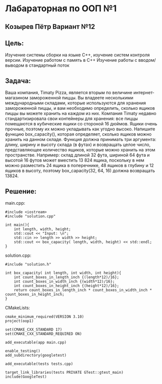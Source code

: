 # **Лабараторная по ООП №1**
## **Козырев Пётр Вариант №12**

## Цель:
Изучение системы сборки на языке C++, изучение систем контроля версии.
Изучение работом с память в C++
Изучение работы с вводом/выводом в стандартный поток

## Задача:
Ваша компания, Timaty Pizza, является вторым по величине интернет-магазином замороженной
пиццы. Вы владеете несколькими международными складами, которые используются для
хранения замороженной пиццы, и вам необходимо определить, сколько ящиков пиццы вы можете
хранить на каждом из них.
Компания Timaty недавно стандартизировала свои контейнеры для хранения: все пиццы
помещаются в кубические ящики со стороной 16 дюймов. Ящики очень прочные, поэтому их
можно укладывать как угодно высоко.
Напишите функцию box_capacity(), которая определяет, сколько ящиков можно хранить на
данном складе. Функция должна принимать три аргумента: длину, ширину и высоту склада (в
футах) и возвращать целое число, представляющее количество ящиков, которые можно хранить
на этом пространстве.
Например: склад длиной 32 фута, шириной 64 фута и высотой 16 футов может вместить 13 824
ящика, поскольку в нем можно разместить 24 ящика в поперечнике, 48 ящиков в глубину и 12
ящиков в высоту, поэтому box_capacity(32, 64, 16) должна возвращать 13824.

## Решение:

main.cpp:
```
#include <iostream>
#include "solution.cpp"

int main(){
    int length, width, height;
    std::cout << "Input: \n";
    std::cin >> length >> width >> height;
    std::cout << box_capacity( length, width, height) << std::endl;
}
```

solution.cpp:
```
#include "solution.h"

int box_capacity( int length, int width, int height){
    int count_boxes_in_length_inch {(length*12)/16};
    int count_boxes_in_width_inch {(width*12)/16};
    int count_boxes_in_height_inch {(height*12)/16};
    return count_boxes_in_length_inch * count_boxes_in_width_inch * count_boxes_in_height_inch; 
}
```

CMakeLists:
```
cmake_minimum_required(VERSION 3.10)
project(oop1)

set(CMAKE_CXX_STANDARD 17)
set(CMAKE_CXX_STANDARD_REQUIRED ON)

add_executable(app main.cpp)

enable_testing()
add_subdirectory(googletest)

add_executable(tests tests.cpp)

target_link_libraries(tests PRIVATE GTest::gtest_main)
include(GoogleTest)
```
